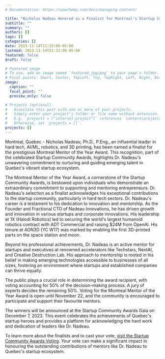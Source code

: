 ```yaml
---
# Documentation: https://wowchemy.com/docs/managing-content/

title: "Nicholas Nadeau Honored as a Finalist for Montreal's Startup Community Awards 2023 Mentor of the Year Award"
subtitle: ""
summary: ""
authors: []
tags: []
categories: []
date: 2023-11-14T21:33:00-05:00
lastmod: 2023-11-14T21:33:00-05:00
featured: false
draft: false

# Featured image
# To use, add an image named `featured.jpg/png` to your page's folder.
# Focal points: Smart, Center, TopLeft, Top, TopRight, Left, Right, BottomLeft, Bottom, BottomRight.
image:
  caption: ""
  focal_point: ""
  preview_only: false

# Projects (optional).
#   Associate this post with one or more of your projects.
#   Simply enter your project's folder or file name without extension.
#   E.g. `projects = ["internal-project"]` references `content/project/deep-learning/index.md`.
#   Otherwise, set `projects = []`.
projects: []
---
```


Montreal, Quebec - Nicholas Nadeau, Ph.D., P.Eng., an influential leader in hard tech, AI/ML, robotics, and 3D printing, has been named a finalist for the prestigious Montreal Mentor of the Year Award. This recognition, part of the celebrated Startup Community Awards, highlights Dr. Nadeau's unwavering commitment to nurturing and guiding emerging talent in Quebec's vibrant startup ecosystem.

The Montreal Mentor of the Year Award, a cornerstone of the Startup Community Awards, is bestowed upon individuals who demonstrate an extraordinary commitment to supporting and mentoring entrepreneurs. Dr. Nadeau's selection as a finalist acknowledges his exceptional contributions to the startup community, particularly in hard tech sectors. Dr. Nadeau's career is a testament to his dedication to innovation and mentorship. As the Founder and Fractional CTO of Nadeau Innovations, he has driven growth and innovation in various startups and corporate innovations. His leadership at 1X (Halodi Robotics) led to securing the world's largest humanoid robotics contract with ADT Commercial and raising $24M from OpenAI. His tenure at AON3D (YC W17) was marked by enabling the first 3D-printed parts on the space station and moon.

Beyond his professional achievements, Dr. Nadeau is an active mentor for startups and executives at renowned accelerators like Techstars, NextAI, and Creative Destruction Lab. His approach to mentorship is rooted in his belief in making emerging technologies accessible to businesses of all sizes, fostering an environment where startups and established companies can thrive equally.

The public plays a crucial role in determining the award recipient, with voting accounting for 50% of the decision-making process. A jury of experts decides the remaining 50%. Voting for the Montreal Mentor of the Year Award is open until November 22, and the community is encouraged to participate and support their favourite mentors.

The winners will be announced at the Startup Community Awards Gala on December 7, 2023. This event celebrates the achievements of Quebec's startup heroes and provides a platform for acknowledging the hard work and dedication of leaders like Dr. Nadeau.

To learn more about the finalists and to cast your vote, [visit the Startup Community Awards Voting](https://startupcommunityawards.com/en/). Your vote can make a significant impact in honouring the outstanding contributions of mentors like Dr. Nadeau to Quebec's startup ecosystem.

